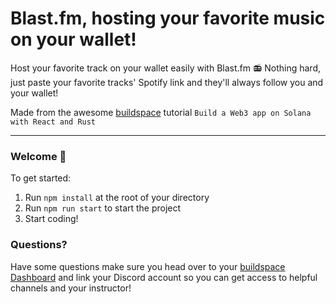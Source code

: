# Blast.fm, hosting your favorite music on your wallet!

Host your favorite track on your wallet easily with Blast.fm 📻
Nothing hard, just paste your favorite tracks' Spotify link and they'll always follow you and your wallet! 

Made from the awesome [buildspace](https://app.buildspace.so) tutorial `Build a Web3 app on Solana with React and Rust`

---

### **Welcome 👋**
To get started:

1. Run `npm install` at the root of your directory
2. Run `npm run start` to start the project
3. Start coding!


### **Questions?**
Have some questions make sure you head over to your [buildspace Dashboard](https://app.buildspace.so/courses/CObd6d35ce-3394-4bd8-977e-cbee82ae07a3) and link your Discord account so you can get access to helpful channels and your instructor!
